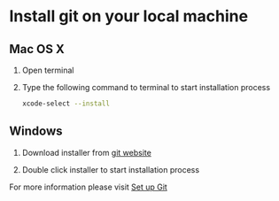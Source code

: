 # Install git on your local machine

## Mac OS X

1. Open terminal

2. Type the following command to terminal to start installation process

   ```bash
   xcode-select --install
   ```

## Windows

1. Download installer from [git website](https://git-scm.com/downloads)

2. Double click installer to start installation process

For more information please visit [Set up Git](https://help.github.com/en/github/getting-started-with-github/set-up-git)
